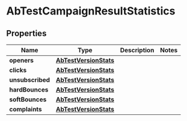 
# AbTestCampaignResultStatistics

## Properties
Name | Type | Description | Notes
------------ | ------------- | ------------- | -------------
**openers** | [**AbTestVersionStats**](AbTestVersionStats.md) |  | 
**clicks** | [**AbTestVersionStats**](AbTestVersionStats.md) |  | 
**unsubscribed** | [**AbTestVersionStats**](AbTestVersionStats.md) |  | 
**hardBounces** | [**AbTestVersionStats**](AbTestVersionStats.md) |  | 
**softBounces** | [**AbTestVersionStats**](AbTestVersionStats.md) |  | 
**complaints** | [**AbTestVersionStats**](AbTestVersionStats.md) |  | 



